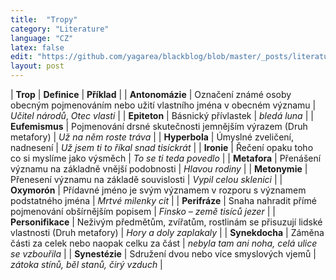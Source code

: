 ```yaml
---
title:  "Tropy"
category: "Literature"
language: "CZ"
latex: false
edit: "https://github.com/yagarea/blackblog/blob/master/_posts/literature/2020-05-29-tropy.md?plain=1"
layout: post
---
```


| **Trop**          | **Definice** | **Příklad** |
| **Antonomázie**   | Označení známé osoby obecným pojmenováním nebo užití vlastního jména v obecném významu | _Učitel národů_, _Otec vlasti_ |
| **Epiteton**      | Básnický přívlastek | _bledá luna_ |
| **Eufemismus**    | Pojmenování  drsné skutečnosti jemnějším výrazem (Druh metafory) | _Už na něm roste tráva_ |
| **Hyperbola**     | Úmyslné zveličení, nadnesení | _Už jsem ti to říkal snad tisíckrát_ |
| **Ironie**        | Řečení opaku toho co si myslíme jako výsměch | _To se ti teda povedlo_ |
| **Metafora**      | Přenášení významu na základně vnější podobnosti | _Hlavou rodiny_ |
| **Metonymie**     | Přenesení významu na základě souvislosti | _Vypil celou sklenici_ |
| **Oxymorón**      | Přídavné jméno je svým významem v rozporu s významem podstatného jména | _Mrtvé milenky cit_ |
| **Perifráze**     | Snaha nahradit přímé pojmenování obšírnějším popisem | _Finsko – země tisíců jezer_ |
| **Personifikace** | Neživým předmětům, zvířatům, rostlinám se přisuzují lidské vlastnosti (Druh metafory) | _Hory a doly zaplakaly_ |
| **Synekdocha**    | Záměna části za celek nebo naopak celku za část | _nebyla tam ani noha, celá ulice se vzbouřila_ |
| **Synestézie**    | Sdružení dvou nebo více smyslových vjemů | _zátoka stínů, běl stanů, čirý vzduch_ |

